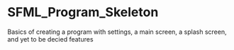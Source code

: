 # SFML_Program_Skeleton
Basics of creating a program with settings, a main screen, a splash screen, and yet to be decied features
